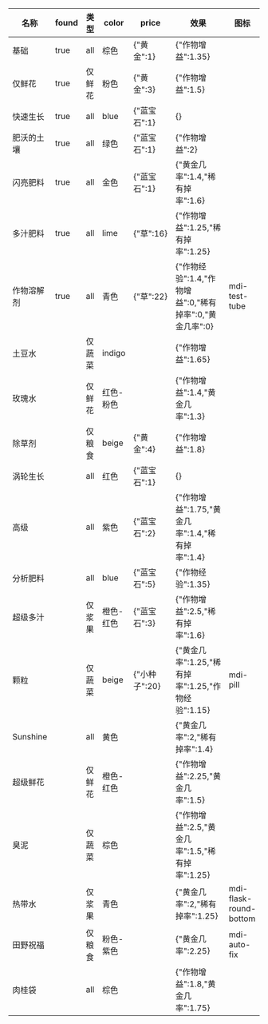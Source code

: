 | 名称  | found | 类型  | color | price | 效果  | 图标  |
| --- | ----- | --- | ----- | ----- | --- | --- |
| 基础 | true | all | 棕色 | {"黄金":1} | {"作物增益":1.35} |  |
| 仅鲜花 | true | 仅鲜花 | 粉色 | {"黄金":3} | {"作物增益":1.5} |  |
| 快速生长 | true | all | blue | {"蓝宝石":1} | {} |  |
| 肥沃的土壤 | true | all | 绿色 | {"蓝宝石":1} | {"作物增益":2} |  |
| 闪亮肥料 | true | all | 金色 | {"蓝宝石":1} | {"黄金几率":1.4,"稀有掉率":1.6} |  |
| 多汁肥料 | true | all | lime | {"草":16} | {"作物增益":1.25,"稀有掉率":1.25} |  |
| 作物溶解剂 | true | all | 青色 | {"草":22} | {"作物经验":1.4,"作物增益":0,"稀有掉率":0,"黄金几率":0} | mdi-test-tube |
| 土豆水 |  | 仅蔬菜 | indigo |  | {"作物增益":1.65} |  |
| 玫瑰水 |  | 仅鲜花 | 红色-粉色 |  | {"作物增益":1.4,"黄金几率":1.3} |  |
| 除草剂 |  | 仅粮食 | beige | {"黄金":4} | {"作物增益":1.8} |  |
| 涡轮生长 |  | all | 红色 | {"蓝宝石":1} | {} |  |
| 高级 |  | all | 紫色 | {"蓝宝石":2} | {"作物增益":1.75,"黄金几率":1.4,"稀有掉率":1.4} |  |
| 分析肥料 |  | all | blue | {"蓝宝石":5} | {"作物经验":1.35} |  |
| 超级多汁 |  | 仅浆果 | 橙色-红色 | {"蓝宝石":3} | {"作物增益":2.5,"稀有掉率":1.6} |  |
| 颗粒 |  | 仅蔬菜 | beige | {"小种子":20} | {"黄金几率":1.25,"稀有掉率":1.25,"作物经验":1.15} | mdi-pill |
| Sunshine |  | all | 黄色 |  | {"黄金几率":2,"稀有掉率":1.4} |  |
| 超级鲜花 |  | 仅鲜花 | 橙色-红色 |  | {"作物增益":2.25,"黄金几率":1.5} |  |
| 臭泥 |  | 仅蔬菜 | 棕色 |  | {"作物增益":2.5,"黄金几率":1.5,"稀有掉率":1.25} |  |
| 热带水 |  | 仅浆果 | 青色 |  | {"黄金几率":2,"稀有掉率":1.25} | mdi-flask-round-bottom |
| 田野祝福 |  | 仅粮食 | 粉色-紫色 |  | {"黄金几率":2.25} | mdi-auto-fix |
| 肉桂袋 |  | all | 棕色 |  | {"作物增益":1.8,"黄金几率":1.75} |  |
